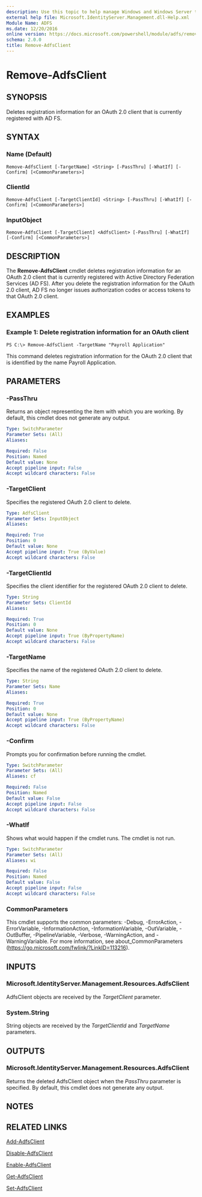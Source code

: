 ```yaml
---
description: Use this topic to help manage Windows and Windows Server technologies with Windows PowerShell.
external help file: Microsoft.IdentityServer.Management.dll-Help.xml
Module Name: ADFS
ms.date: 12/20/2016
online version: https://docs.microsoft.com/powershell/module/adfs/remove-adfsclient?view=windowsserver2016-ps&wt.mc_id=ps-gethelp
schema: 2.0.0
title: Remove-AdfsClient
---
```


# Remove-AdfsClient

## SYNOPSIS
Deletes registration information for an OAuth 2.0 client that is currently registered with AD FS.

## SYNTAX

### Name (Default)
```
Remove-AdfsClient [-TargetName] <String> [-PassThru] [-WhatIf] [-Confirm] [<CommonParameters>]
```

### ClientId
```
Remove-AdfsClient [-TargetClientId] <String> [-PassThru] [-WhatIf] [-Confirm] [<CommonParameters>]
```

### InputObject
```
Remove-AdfsClient [-TargetClient] <AdfsClient> [-PassThru] [-WhatIf] [-Confirm] [<CommonParameters>]
```

## DESCRIPTION
The **Remove-AdfsClient** cmdlet deletes registration information for an OAuth 2.0 client that is currently registered with Active Directory Federation Services (AD FS).
After you delete the registration information for the OAuth 2.0 client, AD FS no longer issues authorization codes or access tokens to that OAuth 2.0 client.

## EXAMPLES

### Example 1: Delete registration information for an OAuth client
```
PS C:\> Remove-AdfsClient -TargetName "Payroll Application"
```

This command deletes registration information for the OAuth 2.0 client that is identified by the name Payroll Application.

## PARAMETERS

### -PassThru
Returns an object representing the item with which you are working.
By default, this cmdlet does not generate any output.

```yaml
Type: SwitchParameter
Parameter Sets: (All)
Aliases: 

Required: False
Position: Named
Default value: None
Accept pipeline input: False
Accept wildcard characters: False
```

### -TargetClient
Specifies the registered OAuth 2.0 client to delete.

```yaml
Type: AdfsClient
Parameter Sets: InputObject
Aliases: 

Required: True
Position: 0
Default value: None
Accept pipeline input: True (ByValue)
Accept wildcard characters: False
```

### -TargetClientId
Specifies the client identifier for the registered OAuth 2.0 client to delete.

```yaml
Type: String
Parameter Sets: ClientId
Aliases: 

Required: True
Position: 0
Default value: None
Accept pipeline input: True (ByPropertyName)
Accept wildcard characters: False
```

### -TargetName
Specifies the name of the registered OAuth 2.0 client to delete.

```yaml
Type: String
Parameter Sets: Name
Aliases: 

Required: True
Position: 0
Default value: None
Accept pipeline input: True (ByPropertyName)
Accept wildcard characters: False
```

### -Confirm
Prompts you for confirmation before running the cmdlet.

```yaml
Type: SwitchParameter
Parameter Sets: (All)
Aliases: cf

Required: False
Position: Named
Default value: False
Accept pipeline input: False
Accept wildcard characters: False
```

### -WhatIf
Shows what would happen if the cmdlet runs.
The cmdlet is not run.

```yaml
Type: SwitchParameter
Parameter Sets: (All)
Aliases: wi

Required: False
Position: Named
Default value: False
Accept pipeline input: False
Accept wildcard characters: False
```

### CommonParameters
This cmdlet supports the common parameters: -Debug, -ErrorAction, -ErrorVariable, -InformationAction, -InformationVariable, -OutVariable, -OutBuffer, -PipelineVariable, -Verbose, -WarningAction, and -WarningVariable. For more information, see about_CommonParameters (https://go.microsoft.com/fwlink/?LinkID=113216).

## INPUTS

### Microsoft.IdentityServer.Management.Resources.AdfsClient

AdfsClient objects are received by the *TargetClient* parameter.

### System.String

String objects are received by the *TargetClientId* and *TargetName* parameters.

## OUTPUTS

### Microsoft.IdentityServer.Management.Resources.AdfsClient

Returns the deleted AdfsClient object when the *PassThru* parameter is specified. By default, this cmdlet does not generate any output.

## NOTES

## RELATED LINKS

[Add-AdfsClient](./Add-AdfsClient.md)

[Disable-AdfsClient](./Disable-AdfsClient.md)

[Enable-AdfsClient](./Enable-AdfsClient.md)

[Get-AdfsClient](./Get-AdfsClient.md)

[Set-AdfsClient](./Set-AdfsClient.md)

